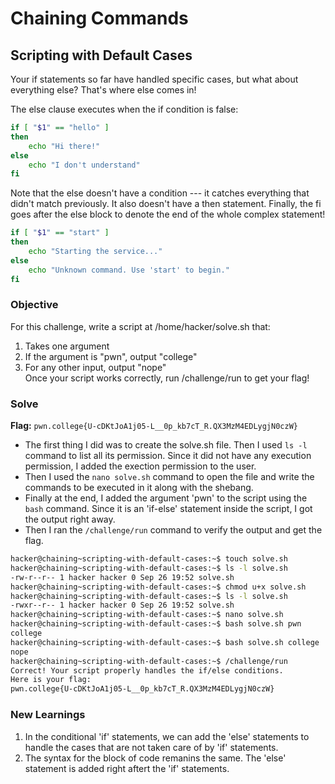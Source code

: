 # Chaining Commands

## Scripting with Default Cases
Your if statements so far have handled specific cases, but what about everything else? That's where else comes in!

The else clause executes when the if condition is false:

```bash
if [ "$1" == "hello" ]
then
    echo "Hi there!"
else
    echo "I don't understand"
fi
```

Note that the else doesn't have a condition --- it catches everything that didn't match previously. It also doesn't have a then statement. Finally, the fi goes after the else block to denote the end of the whole complex statement!

```bash
if [ "$1" == "start" ]
then
    echo "Starting the service..."
else
    echo "Unknown command. Use 'start' to begin."
fi
```

### Objective
For this challenge, write a script at /home/hacker/solve.sh that:
   1. Takes one argument
   2. If the argument is "pwn", output "college"
   3. For any other input, output "nope"  
Once your script works correctly, run /challenge/run to get your flag!

### Solve
**Flag:** `pwn.college{U-cDKtJoA1j05-L__0p_kb7cT_R.QX3MzM4EDLygjN0czW}`

- The first thing I did was to create the solve.sh file. Then I used `ls -l` command to list all its permission. Since it did not have any execution permission, I added the exection permission to the user.
- Then I used the `nano solve.sh` command to open the file and write the commands to be executed in it along with the shebang.
- Finally at the end, I added the argument 'pwn' to the script using the `bash` command. Since it is an 'if-else' statement inside the script, I got the output right away.
- Then I ran the `/challenge/run` command to verify the output and get the flag.

```bash
hacker@chaining~scripting-with-default-cases:~$ touch solve.sh
hacker@chaining~scripting-with-default-cases:~$ ls -l solve.sh
-rw-r--r-- 1 hacker hacker 0 Sep 26 19:52 solve.sh
hacker@chaining~scripting-with-default-cases:~$ chmod u+x solve.sh
hacker@chaining~scripting-with-default-cases:~$ ls -l solve.sh
-rwxr--r-- 1 hacker hacker 0 Sep 26 19:52 solve.sh
hacker@chaining~scripting-with-default-cases:~$ nano solve.sh
hacker@chaining~scripting-with-default-cases:~$ bash solve.sh pwn
college
hacker@chaining~scripting-with-default-cases:~$ bash solve.sh college
nope
hacker@chaining~scripting-with-default-cases:~$ /challenge/run
Correct! Your script properly handles the if/else conditions.
Here is your flag:
pwn.college{U-cDKtJoA1j05-L__0p_kb7cT_R.QX3MzM4EDLygjN0czW}
```

### New Learnings
1. In the conditional 'if' statements, we can add the 'else' statements to handle the cases that are not taken care of by 'if' statements.
2. The syntax for the block of code remanins the same. The 'else' statement is added right aftert the 'if' statements.